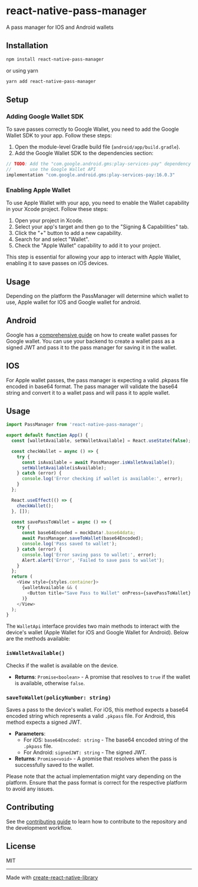 # react-native-pass-manager

A pass manager for IOS and Android wallets

## Installation

```sh
npm install react-native-pass-manager
```

or using yarn

```sh
yarn add react-native-pass-manager
```

## Setup

### Adding Google Wallet SDK

To save passes correctly to Google Wallet, you need to add the Google Wallet SDK to your app. Follow these steps:

1. Open the module-level Gradle build file (`android/app/build.gradle`).
2. Add the Google Wallet SDK to the dependencies section:

```gradle
// TODO: Add the "com.google.android.gms:play-services-pay" dependency to
//       use the Google Wallet API
implementation "com.google.android.gms:play-services-pay:16.0.3"
```

### Enabling Apple Wallet

To use Apple Wallet with your app, you need to enable the Wallet capability in your Xcode project. Follow these steps:

1. Open your project in Xcode.
2. Select your app's target and then go to the "Signing & Capabilities" tab.
3. Click the "+" button to add a new capability.
4. Search for and select "Wallet".
5. Check the "Apple Wallet" capability to add it to your project.

This step is essential for allowing your app to interact with Apple Wallet, enabling it to save passes on iOS devices.

## Usage

Depending on the platform the PassManager will determine which wallet to use, Apple wallet for IOS and Google wallet for android.

## Android

Google has a [comprehensive guide](https://codelabs.developers.google.com/add-to-wallet-web#6) on how to create wallet passes for Google wallet. You can use your backend to create a wallet pass as a signed JWT and pass it to the pass manager for saving it in the wallet.

## IOS

For Apple wallet passes, the pass manager is expecting a valid .pkpass file encoded in base64 format. The pass manager will validate the base64 string and convert it to a wallet pass and will pass it to apple wallet.

## Usage

```js
import PassManager from 'react-native-pass-manager';

export default function App() {
  const [walletAvailable, setWalletAvailable] = React.useState(false);

  const checkWallet = async () => {
    try {
      const isAvailable = await PassManager.isWalletAvailable();
      setWalletAvailable(isAvailable);
    } catch (error) {
      console.log('Error checking if wallet is available:', error);
    }
  };

  React.useEffect(() => {
    checkWallet();
  }, []);

  const savePassToWallet = async () => {
    try {
      const base64Encoded = mockData!.base64data;
      await PassManager.saveToWallet(base64Encoded);
      console.log('Pass saved to wallet');
    } catch (error) {
      console.log('Error saving pass to wallet:', error);
      Alert.alert('Error', 'Failed to save pass to wallet');
    }
  };
  return (
    <View style={styles.container}>
      {walletAvailable && (
        <Button title="Save Pass to Wallet" onPress={savePassToWallet} />
      )}
    </View>
  );
}
```

The `WalletApi` interface provides two main methods to interact with the device's wallet (Apple Wallet for iOS and Google Wallet for Android). Below are the methods available:

### `isWalletAvailable()`

Checks if the wallet is available on the device.

- **Returns**: `Promise<boolean>` - A promise that resolves to `true` if the wallet is available, otherwise `false`.

### `saveToWallet(policyNumber: string)`

Saves a pass to the device's wallet. For iOS, this method expects a base64 encoded string which represents a valid `.pkpass` file. For Android, this method expects a signed JWT.

- **Parameters**:
  - For iOS: `base64Encoded: string` - The base64 encoded string of the `.pkpass` file.
  - For Android: `signedJWT: string` - The signed JWT.
- **Returns**: `Promise<void>` - A promise that resolves when the pass is successfully saved to the wallet.

Please note that the actual implementation might vary depending on the platform. Ensure that the pass format is correct for the respective platform to avoid any issues.

## Contributing

See the [contributing guide](CONTRIBUTING.md) to learn how to contribute to the repository and the development workflow.

## License

MIT

---

Made with [create-react-native-library](https://github.com/callstack/react-native-builder-bob)
